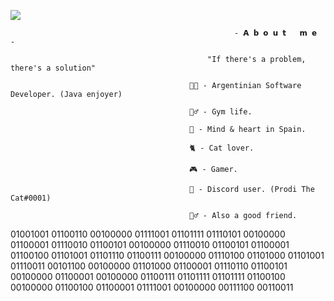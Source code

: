 
  ![](https://komarev.com/ghpvc/?username=LittleNoqz&color=red&style=flat-square)



                                                      - 𝗔 𝗯 𝗼 𝘂 𝘁   𝗺 𝗲 - 
                                                      
                                                "If there's a problem, there's a solution"

                                            👨‍💻 - Argentinian Software Developer. (Java enjoyer)
                                                
                                            🏋️‍♂️ - Gym life.
                                                  
                                            💌 - Mind & heart in Spain.

                                            🐈 - Cat lover.
                                                        
                                            🎮 - Gamer. 
                                                          
                                            👤 - Discord user. (Prodi The Cat#0001)
                                                  
                                            🙋‍♂️ - Also a good friend.





01001001 01100110 00100000 01111001 01101111 01110101 00100000 01100001 01110010 01100101 00100000 01110010 01100101 01100001 01100100 01101001 01101110 01100111 00100000 01110100 01101000 01101001 01110011 00101100 00100000 01101000 01100001 01110110 01100101 00100000 01100001 00100000 01100111 01101111 01101111 01100100 00100000 01100100 01100001 01111001 00100000 00111100 00110011
